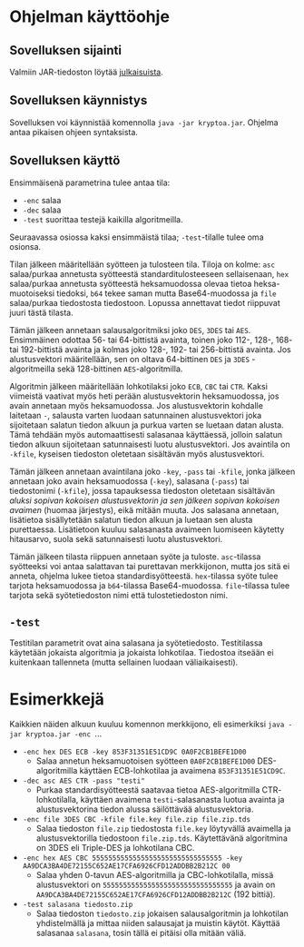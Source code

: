 # Ohjelman käyttöohje

## Sovelluksen sijainti
Valmiin JAR-tiedoston löytää [julkaisuista](
https://github.com/hisahi/tiralabra-2019-des-aes/releases).

## Sovelluksen käynnistys
Sovelluksen voi käynnistää komennolla `java -jar kryptoa.jar`. Ohjelma
antaa pikaisen ohjeen syntaksista.

## Sovelluksen käyttö
Ensimmäisenä parametrina tulee antaa tila:
* `-enc` salaa
* `-dec` salaa
* `-test` suorittaa testejä kaikilla algoritmeilla.

Seuraavassa osiossa kaksi ensimmäistä tilaa; `-test`-tilalle tulee oma
osionsa.

Tilan jälkeen määritellään syötteen ja tulosteen tila. Tiloja on kolme:
`asc` salaa/purkaa annetusta syötteestä standarditulosteeseen sellaisenaan,
`hex` salaa/purkaa annetusta syötteestä heksamuodossa olevaa tietoa heksa-
muotoiseksi tiedoksi, `b64` tekee saman mutta Base64-muodossa ja `file` 
salaa/purkaa tiedostosta tiedostoon. Lopussa annettavat tiedot riippuvat
juuri tästä tilasta.

Tämän jälkeen annetaan salausalgoritmiksi joko `DES`, `3DES` tai `AES`.
Ensimmäinen odottaa 56- tai 64-bittistä avainta, toinen joko 112-, 128-,
168- tai 192-bittistä avainta ja kolmas joko 128-, 192- tai 256-bittistä
avainta. Jos alustusvektori määritellään, sen on oltava 64-bittinen
`DES` ja `3DES` -algoritmeilla sekä 128-bittinen `AES`-algoritmilla.

Algoritmin jälkeen määritellään lohkotilaksi joko `ECB`, `CBC` tai `CTR`.
Kaksi viimeistä vaativat myös heti perään alustusvektorin heksamuodossa,
jos avain annetaan myös heksamuodossa. Jos alustusvektorin kohdalle laitetaan 
`-`, salausta varten luodaan satunnainen alustusvektori joka sijoitetaan
salatun tiedon alkuun ja purkua varten se luetaan datan alusta. Tämä
tehdään myös automaattisesti salasanaa käyttäessä, jolloin salatun
tiedon alkuun sijoitetaan satunnaisesti luotu alustusvektori.
Jos avaintila on `-kfile`, kyseisen tiedoston oletetaan sisältävän myös
alustusvektori.

Tämän jälkeen annetaan avaintilana joko `-key`, `-pass` tai `-kfile`, jonka 
jälkeen annetaan joko avain heksamuodossa (`-key`), salasana (`-pass`) 
tai tiedostonimi (`-kfile`), jossa tapauksessa tiedoston oletetaan 
sisältävän _aluksi sopivan kokoisen alustusvektorin ja sen jälkeen_
_sopivan kokoisen avaimen_ (huomaa järjestys), eikä mitään muuta. Jos salasana 
annetaan, lisätietoa sisällytetään salatun tiedon alkuun ja luetaan 
sen alusta purettaessa. Lisätietoon kuuluu salasanasta avaimeen luomiseen
käytetty hitausarvo, suola sekä satunnaisesti luotu alustusvektori.

Tämän jälkeen tilasta riippuen annetaan syöte ja tuloste. `asc`-tilassa
syötteeksi voi antaa salattavan tai purettavan merkkijonon, mutta jos sitä
ei anneta, ohjelma lukee tietoa standardisyötteestä. `hex`-tilassa syöte
tulee tarjota heksamuodossa ja `b64`-tilassa Base64-muodossa. `file`-tilassa 
tulee tarjota sekä syötetiedoston nimi että tulostetiedoston nimi.

## `-test`
Testitilan parametrit ovat aina salasana ja syötetiedosto. Testitilassa 
käytetään jokaista algoritmia ja jokaista lohkotilaa. Tiedostoa itseään
ei kuitenkaan tallenneta (mutta sellainen luodaan väliaikaisesti).

# Esimerkkejä
Kaikkien näiden alkuun kuuluu komennon merkkijono, eli esimerkiksi
`java -jar kryptoa.jar -enc `...

* `-enc hex DES ECB -key 853F31351E51CD9C 0A0F2CB1BEFE1D00`
  * Salaa annetun heksamuotoisen syötteen `0A0F2CB1BEFE1D00` DES-algoritmilla
    käyttäen ECB-lohkotilaa ja avaimena `853F31351E51CD9C`.
* `-dec asc AES CTR -pass "testi"`
  * Purkaa standardisyötteestä saatavaa tietoa AES-algoritmilla CTR-
    lohkotilalla, käyttäen avaimena `testi`-salasanasta luotua avainta
    ja alustusvektorina tiedon alussa säilöttävää alustusvektoria.
* `-enc file 3DES CBC -kfile file.key file.zip file.zip.tds`
  * Salaa tiedoston `file.zip` tiedostosta `file.key` löytyvällä
    avaimella ja alustusvektorilla tiedostoon `file.zip.tds`. Käytettävänä
    algoritmina on 3DES eli Triple-DES ja lohkotilana CBC.
* `-enc hex AES CBC 55555555555555555555555555555555
   -key AA9DCA3BA4DE72155C652AE17CFA6926CFD12ADDBB2B212C 00`
  * Salaa yhden 0-tavun AES-algoritmilla ja CBC-lohkotilalla, missä
    alustusvektori on `55555555555555555555555555555555` ja avain on
    `AA9DCA3BA4DE72155C652AE17CFA6926CFD12ADDBB2B212C` (192 bittiä).
* `-test salasana tiedosto.zip`
  * Salaa tiedoston `tiedosto.zip` jokaisen salausalgoritmin ja lohkotilan
    yhdistelmällä ja mittaa niiden salausajat ja muistin käytöt. Käyttää
    salasanaa `salasana`, tosin tällä ei pitäisi olla mitään väliä.
